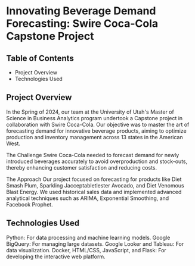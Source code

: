 # Innovating Beverage Demand Forecasting: Swire Coca-Cola Capstone Project

## Table of Contents
- Project Overview
- Technologies Used


## Project Overview
In the Spring of 2024, our team at the University of Utah's Master of Science in Business Analytics program undertook a Capstone project in collaboration with Swire Coca-Cola. Our objective was to master the art of forecasting demand for innovative beverage products, aiming to optimize production and inventory management across 13 states in the American West.

The Challenge
Swire Coca-Cola needed to forecast demand for newly introduced beverages accurately to avoid overproduction and stock-outs, thereby enhancing customer satisfaction and reducing costs.

The Approach
Our project focused on forecasting for products like Diet Smash Plum, Sparkling Jacceptabletlester Avocado, and Diet Venomous Blast Energy. We used historical sales data and implemented advanced analytical techniques such as ARIMA, Exponential Smoothing, and Facebook Prophet.

## Technologies Used
Python: For data processing and machine learning models.
Google BigQuery: For managing large datasets.
Google Looker and Tableau: For data visualization.
Docker, HTML/CSS, JavaScript, and Flask: For developing the interactive web platform.
